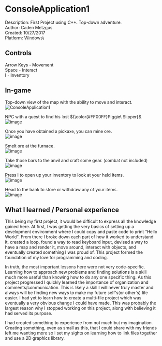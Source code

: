 # ConsoleApplication1
Description: First Project using C++. Top-down adventure.\
Author: Caden Metzgus\
Created: 10/27/2017\
Platform: Windows\

## Controls
Arrow Keys - Movement\
Space - Interact\
I - Inventory

## In-game
Top-down view of the map with the ability to move and interact.\
![ConsoleApplication1](https://github.com/Cadexcy23/ConsoleApplication1/assets/51723869/ca3b89d1-b02f-41d6-8a56-ba3673f1fe10)

NPC with a quest to find his lost ${\color{#FF00FF}Piggie\ Slipper}$.\
![image](https://github.com/Cadexcy23/ConsoleApplication1/assets/51723869/258b0c02-9b28-464b-82d0-c2e759db59ef)

Once you have obtained a pickaxe, you can mine ore.\
![image](https://github.com/Cadexcy23/ConsoleApplication1/assets/51723869/ae4dcd8a-551d-4a8a-83c5-7d42c7b274d3)

Smelt ore at the furnace.\
![image](https://github.com/Cadexcy23/ConsoleApplication1/assets/51723869/60a59c1e-8d36-444f-8f72-762dc7f7e006)

Take those bars to the anvil and craft some gear. (combat not included)\
![image](https://github.com/Cadexcy23/ConsoleApplication1/assets/51723869/527ffb46-c32e-4915-aaf4-eb5578787990)

Press I to open up your inventory to look at your held items.\
![image](https://github.com/Cadexcy23/ConsoleApplication1/assets/51723869/013e1699-7fe4-44a5-9a7e-cc9cba6cdea7)

Head to the bank to store or withdraw any of your items.\
![image](https://github.com/Cadexcy23/ConsoleApplication1/assets/51723869/3dda4af9-db70-495f-835c-75198ed022fb)

## What I learned / Personal experience
This being my first project, it would be difficult to express all the knowledge gained here. At first, I was getting the very basics of setting up a development environment where I could copy and paste code to print "Hello World". From there I broke down each part of how it worked to understand it, created a loop, found a way to read keyboard input, devised a way to have a map and render it, move around, interact with objects, and eventually created something I was proud of. This project formed the foundation of my love for programming and coding.

In truth, the most important lessons here were not very code-specific. Learning how to approach new problems and finding solutions is a skill much more useful than knowing how to do any one specific thing. As this project progressed I quickly learned the importance of organization and comments/communication. This is likely a skill I will never truly master and always will be finding new ways to make my future self's(or other's) life easier. I had yet to learn how to create a multi-file project which was eventually a very obvious change I could have made. This was probably the largest reason why I stopped working on this project, along with believing it had served its purpose.

I had created something to experience from not much but my imagination. Creating something, even as small as this, that I could share with my friends left me wanting more so I set my sights on learning how to link files together and use a 2D graphics library.
